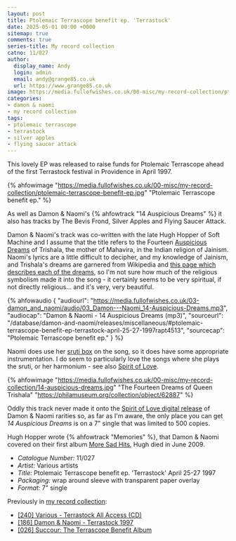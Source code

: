 ```yaml
---
layout: post
title: Ptolemaic Terrascope benefit ep. 'Terrastock'
date: 2025-05-01 00:00 +0000
sitemap: true
comments: true
series-title: My record collection
catno: 11/027
author:
  display_name: Andy
  login: admin
  email: andy@grange85.co.uk
  url: https://www.grange85.co.uk
image: https://media.fullofwishes.co.uk/00-misc/my-record-collection/ptolemaic-terrascope-benefit-ep.jpg
categories:
- damon & naomi
- my record collection
tags:
- ptolemaic terrascope
- terrastock
- silver apples
- flying saucer attack
---
```

This lovely EP was released to raise funds for Ptolemaic Terrascope ahead of the first Terrastock festival in Providence in April 1997.

{% ahfowimage "https://media.fullofwishes.co.uk/00-misc/my-record-collection/ptolemaic-terrascope-benefit-ep.jpg" "Ptolemaic Terrascope benefit ep." %}

As well as Damon & Naomi's {% ahfowtrack "14 Auspicious Dreams" %} it also has tracks by The Bevis Frond, Silver Apples and Flying Saucer Attack.

Damon & Naomi's track was co-written with the late Hugh Hopper of Soft Machine and I assume that the title refers to the Fourteen [Auspicious Dreams](https://en.wikipedia.org/wiki/Auspicious_dreams_in_Jainism) of Trishala, the mother of Mahavira, in the Indian religion of Jainism. Naomi's lyrics are a little difficult to decipher, and my knowledge of Jainism, and Trishala's dreams are garnered from Wikipedia and [this page which describes each of the dreams](https://oshwal.org.uk/14-auspicious-dreams-swapna-of-trishala-mata/), so I'm not sure how much of the religious symbolism made it into the song - it certainly seems to be very spiritual, if not directly religious... and it's very, very beautiful.

{% ahfowaudio {
"audiourl": "https://media.fullofwishes.co.uk/03-damon_and_naomi/audio/03_Damon---Naomi_14-Auspicious-Dreams.mp3",
"audiocap": "Damon & Naomi - 14 Auspicious Dreams (mp3)",
"sourceurl": "/database/damon-and-naomi/releases/miscellaneous/#ptolemaic-terrascope-benefit-ep-terrastock-april-25-27-1997rapt4513",
"sourcecap": "Ptolemaic Terrascope benefit ep."
} %}

Naomi does use her [sruti box](https://en.wikipedia.org/wiki/Shruti_box) on the song, so it does have some appropriate instrumentation. I do seem to particularly love the songs where she plays the sruti, or her harmonium - see also [Spirit of Love](/2009/05/20/mp3-lost-tracks-5-damon-naomi-spirit-of-love/).

{% ahfowimage "https://media.fullofwishes.co.uk/00-misc/my-record-collection/14-auspicious-dreams.jpg" "The Fourteen Dreams of Queen Trishala" "https://philamuseum.org/collection/object/62887" %}

Oddly this track never made it onto the [Spirit of Love digital release](https://damonandnaomi.bandcamp.com/album/spirit-of-love-b-sides-bonuses-and-soundtracks) of Damon & Naomi rarities so, as far as I'm aware, the only place you can get _14 Auspicious Dreams_ is on a 7" single that was limited to 500 copies.

Hugh Hopper wrote {% ahfowtrack "Memories" %}, that Damon & Naomi covered on their first album [More Sad Hits](/database/damon-and-naomi/releases/more-sad-hits/), Hugh died in June 2009.

 - *Catalogue Number:* 11/027
 - *Artist:* Various artists
 - *Title:* Ptolemaic Terrascope benefit ep. 'Terrastock' April 25-27 1997
 - *Packaging:* wrap around sleeve with transparent paper overlay
 - *Format:* 7" single

Previously in [my record collection](/category/my-record-collection):
 - [\[240\] Various - Terrastock All Access (CD)](/2025/04/14/my-record-collection-various-terrastock-all-access-cd/)
 - [\[186\] Damon & Naomi - Terrastock 1997](/2024/10/10/my-record-collection-178-damon-naomi-terrastock-1997/)
 - [\[026\] Succour: The Terrascope Benefit Album](/2023/04/17/my-record-collection-026-succour-the-terrascope-benefit-album/)
